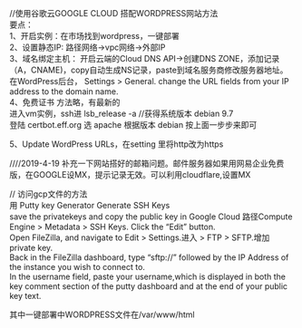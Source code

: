 //使用谷歌云GOOGLE CLOUD 搭配WORDPRESS网站方法 </br>
要点：</br>
1、开启实例：在市场找到wordpress，一键部署</br>
2、设置静态IP: 路径网络->vpc网络->外部IP</br>
3、域名绑定主机： 开启云端的Cloud DNS API->创建DNS ZONE，添加记录（A，CNAME)，copy自动生成NS记录，paste到域名服务商修改服务器地址。</br>
 在WordPress后台， Settings > General. change the URL fields from your IP address to the domain name.</br>
4、免费证书  方法略，有最新的 </br> 
进入vm实例，ssh进
lsb_release -a       //获得系统版本 debian 9.7 </br> 
登陆 certbot.eff.org      选 apache 根据版本  debian 按上面一步步来即可 </br> 



5、Update WordPress URLs，在setting 里将http改为https

////2019-4-19
补充一下网站搭好的邮箱问题。邮件服务器如果用网易企业免费版，在GOOGLE设MX，提示记录无效。可以利用cloudflare,设置MX

// 访问gcp文件的方法</br>
用 Putty key Generator Generate SSH Keys</br>
save the privatekeys and copy the public key in Google Cloud  路径Compute Engine > Metadata > SSH Keys. Click the “Edit” button.</br>
Open FileZilla, and navigate to Edit > Settings.进入 > FTP > SFTP.增加private key.</br>
Back in the FileZilla dashboard, type “sftp://” followed by the IP Address of the instance you wish to connect to. </br>
In the username field, paste your username,which is displayed in both the key comment section of the putty dashboard and at the end of your public key text.</br>

其中一键部署中WORDPRESS文件在/var/www/html </br>
